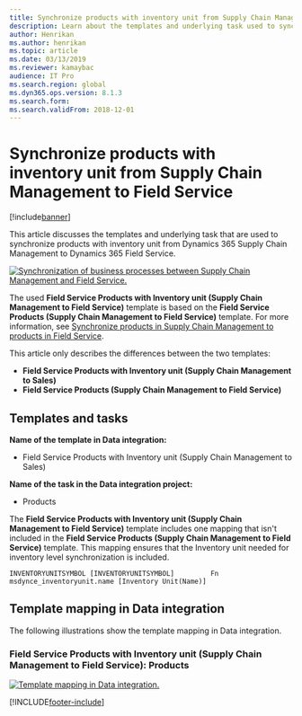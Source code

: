 ```yaml
---
title: Synchronize products with inventory unit from Supply Chain Management to Field Service
description: Learn about the templates and underlying task used to synchronize products with inventory unit from Dynamics 365 Supply Chain Management to Dynamics 365 Field Service.
author: Henrikan
ms.author: henrikan
ms.topic: article
ms.date: 03/13/2019
ms.reviewer: kamaybac
audience: IT Pro
ms.search.region: global
ms.dyn365.ops.version: 8.1.3
ms.search.form:
ms.search.validFrom: 2018-12-01
---
```


# Synchronize products with inventory unit from Supply Chain Management to Field Service

[!include[banner](../../../finance/includes/banner.md)]

This article discusses the templates and underlying task that are used to synchronize products with inventory unit from Dynamics 365 Supply Chain Management to Dynamics 365 Field Service.

[![Synchronization of business processes between Supply Chain Management and Field Service.](../../../supply-chain/sales-marketing/media/FSProductsOW.png)](/media/FSProductsOW.png)

The used **Field Service Products with Inventory unit (Supply Chain Management to Field Service)** template is based on the **Field Service Products (Supply Chain Management to Field Service)** template. For more information, see [Synchronize products in Supply Chain Management to products in Field Service](field-service-product.md).

This article only describes the differences between the two templates: 
- **Field Service Products with Inventory unit (Supply Chain Management to Sales)**
- **Field Service Products (Supply Chain Management to Field Service)** 

## Templates and tasks

**Name of the template in Data integration:**

- Field Service Products with Inventory unit (Supply Chain Management to Sales)

**Name of the task in the Data integration project:**

- Products

The **Field Service Products with Inventory unit (Supply Chain Management to Field Service)** template includes one mapping that isn't included in the **Field Service Products (Supply Chain Management to Field Service)** template. This mapping ensures that the Inventory unit needed for inventory level synchronization is included.

```plaintext
INVENTORYUNITSYMBOL [INVENTORYUNITSYMBOL]         Fn        msdynce_inventoryunit.name [Inventory Unit(Name)] 
```

## Template mapping in Data integration

The following illustrations show the template mapping in Data integration.

### Field Service Products with Inventory unit (Supply Chain Management to Field Service): Products

[![Template mapping in Data integration.](../../../supply-chain/sales-marketing/media/FSProduct1.png)](/media/FSProduct1.png)


[!INCLUDE[footer-include](../../../includes/footer-banner.md)]
